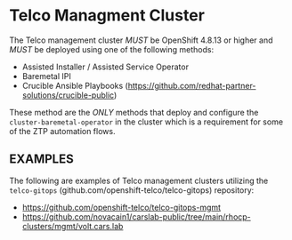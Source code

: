 # Telco Managment Cluster

The Telco management cluster *MUST* be OpenShift 4.8.13 or higher and *MUST* be deployed using one of the following methods:
- Assisted Installer / Assisted Service Operator
- Baremetal IPI
- Crucible Ansible Playbooks (https://github.com/redhat-partner-solutions/crucible-public)

These method are the *ONLY* methods that deploy and configure the `cluster-baremetal-operator` in the cluster which is a requirement for some of the ZTP automation flows.

## EXAMPLES

The following are examples of Telco management clusters utilizing the `telco-gitops` (github.com/openshift-telco/telco-gitops) repository:

- https://github.com/openshift-telco/telco-gitops-mgmt
- https://github.com/novacain1/carslab-public/tree/main/rhocp-clusters/mgmt/volt.cars.lab
